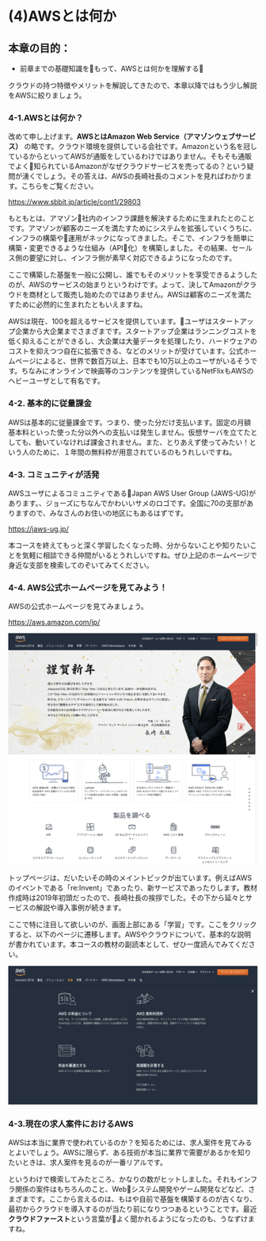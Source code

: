 # (4)AWSとは何か

## 本章の目的：

- 前章までの基礎知識をもって、AWSとは何かを理解する



クラウドの持つ特徴やメリットを解説してきたので、本章以降ではもう少し解説をAWSに絞りましょう。

### 4-1.AWSとは何か？

改めて申し上げます。**AWSとはAmazon Web Service（アマゾンウェブサービス）** の略です。クラウド環境を提供している会社です。Amazonという名を冠しているからといってAWSが通販をしているわけではありません。そもそも通販でよく知られているAmazonがなぜクラウドサービスを売ってるの？という疑問が湧くでしょう。その答えは、AWSの長崎社長のコメントを見ればわかります。こちらをご覧ください。

https://www.sbbit.jp/article/cont1/29803

もともとは、アマゾン社内のインフラ課題を解決するために生まれたとのことです。アマゾンが顧客のニーズを満たすためにシステムを拡張していくうちに、インフラの構築や運用がネックになってきました。そこで、インフラを簡単に構築・変更できるような仕組み（API化）を構築しました。その結果、セールス側の要望に対し、インフラ側が素早く対応できるようになったのです。

ここで構築した基盤を一般に公開し、誰でもそのメリットを享受できるようしたのが、AWSのサービスの始まりというわけです。よって、決してAmazonがクラウドを商材として販売し始めたのではありません。AWSは顧客のニーズを満たすために必然的に生まれたともいえますね。

AWSは現在、100を超えるサービスを提供しています。ユーザはスタートアップ企業から大企業までさまざまです。スタートアップ企業はランニングコストを低く抑えることができるし、大企業は大量データを処理したり、ハードウェアのコストを抑えつつ自在に拡張できる、などのメリットが受けています。公式ホームページによると、世界で数百万以上、日本でも10万以上のユーザがいるそうです。ちなみにオンラインで映画等のコンテンツを提供しているNetFlixもAWSのヘビーユーザとして有名です。

### 4-2. 基本的に従量課金

AWSは基本的に従量課金です。つまり、使った分だけ支払います。固定の月額基本料といった使った分以外への支払いは発生しません。仮想サーバを立てたとしても、動いていなければ課金されません。また、とりあえず使ってみたい！という人のために、１年間の無料枠が用意されているのもうれしいですね。

### 4-3. コミュニティが活発

AWSユーザによるコミュニティであるJapan AWS User Group (JAWS-UG)があります。、ジョーズにちなんでかわいいサメのロゴです。全国に70の支部がありますので、みなさんのお住いの地区にもあるはずです。

https://jaws-ug.jp/

本コースを終えてもっと深く学習したくなった時、分からないことや知りたいことを気軽に相談できる仲間がいるとうれしいですね。ぜひ上記のホームページで身近な支部を検索してのぞいてみてください。

### 4-4. AWS公式ホームページを見てみよう！

AWSの公式ホームページを見てみましょう。

https://aws.amazon.com/jp/

![図4-1. AWSホームページ](4-01.png)

トップページは、だいたいその時のメイントピックが出ています。例えばAWSのイベントである「re:Invent」であったり、新サービスであったりします。教材作成時は2019年初頭だったので、長崎社長の挨拶でした。その下から延々とサービスの解説や導入事例が続きます。

ここで特に注目して欲しいのが、画面上部にある「学習」です。ここをクリックすると、以下のページに遷移します。AWSやクラウドについて、基本的な説明が書かれています。本コースの教材の副読本として、ぜひ一度読んでみてください。

![図4-2. AWSホームページの学習タブ](4-02.png)

### 4-3.現在の求人案件におけるAWS

AWSは本当に業界で使われているのか？を知るためには、求人案件を見てみるとよいでしょう。AWSに限らず、ある技術が本当に業界で需要があるかを知りたいときは、求人案件を見るのが一番リアルです。

というわけで検索してみたところ、かなりの数がヒットしました。それもインフラ関係の案件はもちろんのこと、Webシステム開発やゲーム開発などなど、さまざまです。ここから言えるのは、もはや自前で基盤を構築するのが古くなり、最初からクラウドを導入するのが当たり前になりつつあるということです。最近**クラウドファースト**という言葉がよく聞かれるようになったのも、うなずけますね。

